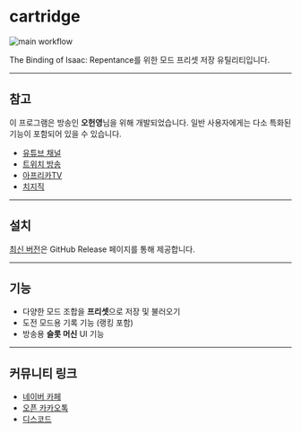# cartridge
![main workflow](https://github.com/TeamHY/cartridge/actions/workflows/main.yml/badge.svg)

The Binding of Isaac: Repentance를 위한 모드 프리셋 저장 유틸리티입니다.

---

## 참고

이 프로그램은 방송인 **오헌영**님을 위해 개발되었습니다. 일반 사용자에게는 다소 특화된 기능이 포함되어 있을 수 있습니다.

- [유튜브 채널](https://www.youtube.com/@아이작오헌영)
- [트위치 방송](https://www.twitch.tv/iwt2hw)
- [아프리카TV](https://bj.afreecatv.com/iwt2hw)
- [치지직](https://chzzk.naver.com/f409bd9619bb9d384159a82d8892f73a)

---

## 설치

[최신 버전](https://github.com/TeamHY/cartridge/releases/latest)은 GitHub Release 페이지를 통해 제공합니다.

---

## 기능

- 다양한 모드 조합을 **프리셋**으로 저장 및 불러오기
- 도전 모드용 기록 기능 (랭킹 포함)
- 방송용 **슬롯 머신** UI 기능

---

## 커뮤니티 링크

- [네이버 카페](https://cafe.naver.com/iwt2hw)
- [오픈 카카오톡](https://open.kakao.com/o/gXkuZvze)
- [디스코드](https://discord.gg/MrJ94bekzU)
